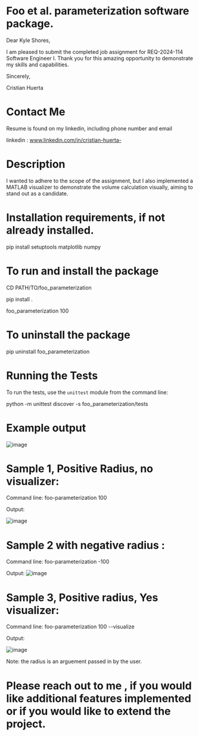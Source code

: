 # Foo et al. parameterization software package.
 Dear Kyle Shores,

 I am pleased to submit the completed job assignment for REQ-2024-114 Software Engineer I. Thank you for this amazing opportunity to demonstrate my skills and capabilities.

 Sincerely,
 
 Cristian Huerta

 # Contact Me 
 Resume is found on my linkedin, including phone number and email
 
 linkedin : www.linkedin.com/in/cristian-huerta-
 
 # Description 
 I wanted to adhere to the scope of the assignment, but I also implemented a MATLAB visualizer to demonstrate the volume calculation visually, aiming to stand out as a candidate.

 # Installation requirements, if not already installed.
 pip install setuptools matplotlib numpy
 
 # To run and install the package
 CD PATH/TO/foo_parameterization
 
 pip install .
 
 foo_parameterization 100



 # To uninstall the package
 pip uninstall foo_parameterization

 # Running the Tests

To run the tests, use the `unittest` module from the command line:

python -m unittest discover -s foo_parameterization/tests

# Example output 
![image](https://github.com/chuerta018/Sphere/assets/73916959/c566ce4c-9032-4ddf-bb39-c891ce0cba55)


 # Sample 1, Positive Radius, no visualizer:

 Command line: 
 foo-parameterization 100

 Output:

 ![image](https://github.com/chuerta018/Sphere/assets/73916959/a671b83a-b349-4f9e-89f9-89dd476aa4cf)



 # Sample 2 with negative radius :
 
  Command line: 
  foo-parameterization -100

  Output:
![image](https://github.com/chuerta018/Sphere/assets/73916959/6f6a0ae1-075a-41f6-a012-c4264c041257)

# Sample 3, Positive radius, Yes visualizer:

  Command line: 
  foo-parameterization 100 --visualize

  Output:

![image](https://github.com/chuerta018/Sphere/assets/73916959/16350a1e-f2f7-47ad-80a4-921800455db3)



 Note: the radius is an arguement passed in by the user. 


 # Please reach out to me , if you would like additional features implemented or if you would like to extend the project.


